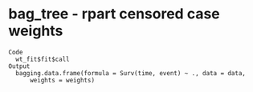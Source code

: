 # bag_tree - rpart censored case weights

    Code
      wt_fit$fit$call
    Output
      bagging.data.frame(formula = Surv(time, event) ~ ., data = data, 
          weights = weights)

